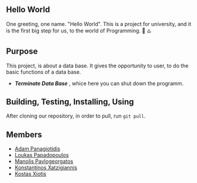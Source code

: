 ## Hello World
One greeting, one name. "Hello World". This is a project for university, and it is the first big step for us, to the world of Programming. :space_invader:  :hotsprings:

## Purpose
This project, is about a data base. It gives the opportunity to user, to do the basic functions of a data base.
* ***Terminate Data Base*** , whice here you can shut down the programm.

## Building, Testing, Installing, Using
After cloning our repository, in order to pull, run `git pull`.



## Members
* [Adam Panagiotidis](https://github.com/AdamPanag)
* [Loukas Papadopoulos](https://github.com/LoukasPap)
* [Manolis Pavlogeorgatos](https://github.com/manolispavl)
* [Konstantinos Xatzigiannis](https://github.com/DinosXa)
* [Kostas Xiotis](https://github.com/Kostas99)
